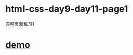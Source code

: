 # html-css-day9-day11-page1
完整页面练习1
# [demo](https://qq457236615.github.io/html-css-day9-day11-page1/index.html)
